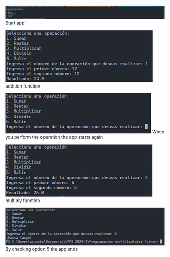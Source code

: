![Inicio](Images/1.PNG)
Start app!

![Addition](Images/2.PNG)
addition function

![Note](Images/3.PNG)
When you perform the operation the app starts again

![Multiply](Images/4.PNG)
multiply function

![End](Images/5.PNG)
By checking option 5 the app ends
